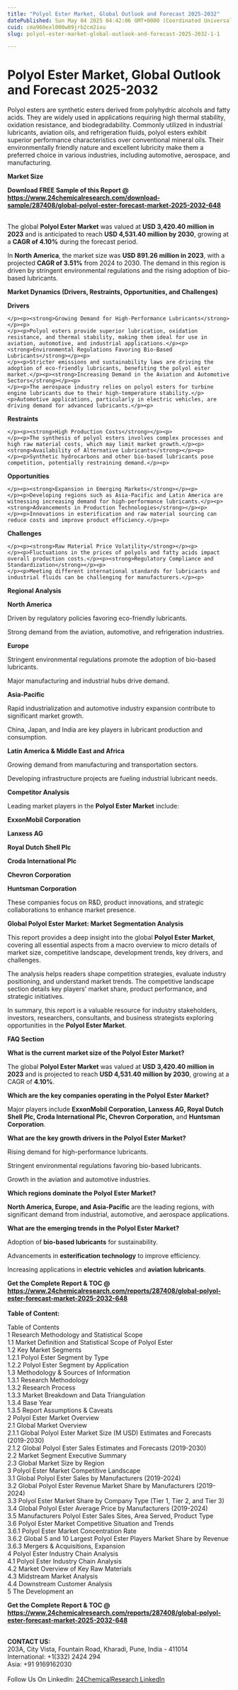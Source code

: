 ```yaml
---
title: "Polyol Ester Market, Global Outlook and Forecast 2025-2032"
datePublished: Sun May 04 2025 04:42:06 GMT+0000 (Coordinated Universal Time)
cuid: cma960exl000w09jrb2cm2ixu
slug: polyol-ester-market-global-outlook-and-forecast-2025-2032-1-1

---
```


# Polyol Ester Market, Global Outlook and Forecast 2025-2032

<p>Polyol esters are synthetic esters derived from polyhydric alcohols and fatty acids. They are widely used in applications requiring high thermal stability, oxidation resistance, and biodegradability. Commonly utilized in industrial lubricants, aviation oils, and refrigeration fluids, polyol esters exhibit superior performance characteristics over conventional mineral oils. Their environmentally friendly nature and excellent lubricity make them a preferred choice in various industries, including automotive, aerospace, and manufacturing.</p><p>
<strong>Market Size</strong></p><p>
</p><div><b>Download FREE Sample of this Report @ 
            <a href="https://www.24chemicalresearch.com/download-sample/287408/global-polyol-ester-forecast-market-2025-2032-648">
            https://www.24chemicalresearch.com/download-sample/287408/global-polyol-ester-forecast-market-2025-2032-648</a></b></div><br><p>The global <strong>Polyol Ester Market</strong> was valued at <strong>USD 3,420.40 million in 2023</strong> and is anticipated to reach <strong>USD 4,531.40 million by 2030</strong>, growing at a <strong>CAGR of 4.10%</strong> during the forecast period.</p><p>
</p><p>In <strong>North America</strong>, the market size was <strong>USD 891.26 million in 2023</strong>, with a projected <strong>CAGR of 3.51%</strong> from 2024 to 2030. The demand in this region is driven by stringent environmental regulations and the rising adoption of bio-based lubricants.</p><p>
<strong>Market Dynamics (Drivers, Restraints, Opportunities, and Challenges)</strong></p><p>
<strong>Drivers</strong></p><p>

	</p><p><strong>Growing Demand for High-Performance Lubricants</strong></p><p>
	</p><p>Polyol esters provide superior lubrication, oxidation resistance, and thermal stability, making them ideal for use in aviation, automotive, and industrial applications.</p><p><strong>Environmental Regulations Favoring Bio-Based Lubricants</strong></p><p>
	</p><p>Stricter emissions and sustainability laws are driving the adoption of eco-friendly lubricants, benefiting the polyol ester market.</p><p><strong>Increasing Demand in the Aviation and Automotive Sectors</strong></p><p>
	</p><p>The aerospace industry relies on polyol esters for turbine engine lubricants due to their high-temperature stability.</p><p>Automotive applications, particularly in electric vehicles, are driving demand for advanced lubricants.</p><p>
<strong>Restraints</strong></p><p>

	</p><p><strong>High Production Costs</strong></p><p>
	</p><p>The synthesis of polyol esters involves complex processes and high raw material costs, which may limit market growth.</p><p><strong>Availability of Alternative Lubricants</strong></p><p>
	</p><p>Synthetic hydrocarbons and other bio-based lubricants pose competition, potentially restraining demand.</p><p>
<strong>Opportunities</strong></p><p>

	</p><p><strong>Expansion in Emerging Markets</strong></p><p>
	</p><p>Developing regions such as Asia-Pacific and Latin America are witnessing increasing demand for high-performance lubricants.</p><p><strong>Advancements in Production Technologies</strong></p><p>
	</p><p>Innovations in esterification and raw material sourcing can reduce costs and improve product efficiency.</p><p>
<strong>Challenges</strong></p><p>

	</p><p><strong>Raw Material Price Volatility</strong></p><p>
	</p><p>Fluctuations in the prices of polyols and fatty acids impact overall production costs.</p><p><strong>Regulatory Compliance and Standardization</strong></p><p>
	</p><p>Meeting different international standards for lubricants and industrial fluids can be challenging for manufacturers.</p><p>
<strong>Regional Analysis</strong></p><p>
<strong>North America</strong></p><p>
</p><p>Driven by regulatory policies favoring eco-friendly lubricants.</p><p>Strong demand from the aviation, automotive, and refrigeration industries.</p><p>
<strong>Europe</strong></p><p>
</p><p>Stringent environmental regulations promote the adoption of bio-based lubricants.</p><p>Major manufacturing and industrial hubs drive demand.</p><p>
<strong>Asia-Pacific</strong></p><p>
</p><p>Rapid industrialization and automotive industry expansion contribute to significant market growth.</p><p>China, Japan, and India are key players in lubricant production and consumption.</p><p>
<strong>Latin America &amp; Middle East and Africa</strong></p><p>
</p><p>Growing demand from manufacturing and transportation sectors.</p><p>Developing infrastructure projects are fueling industrial lubricant needs.</p><p>
<strong>Competitor Analysis</strong></p><p>
</p><p>Leading market players in the <strong>Polyol Ester Market</strong> include:</p><p>
</p><p><strong>ExxonMobil Corporation</strong></p><p><strong>Lanxess AG</strong></p><p><strong>Royal Dutch Shell Plc</strong></p><p><strong>Croda International Plc</strong></p><p><strong>Chevron Corporation</strong></p><p><strong>Huntsman Corporation</strong></p><p>
</p><p>These companies focus on R&amp;D, product innovations, and strategic collaborations to enhance market presence.</p><p>
<strong>Global Polyol Ester Market: Market Segmentation Analysis</strong></p><p>
</p><p>This report provides a deep insight into the global <strong>Polyol Ester Market</strong>, covering all essential aspects from a macro overview to micro details of market size, competitive landscape, development trends, key drivers, and challenges.</p><p>
</p><p>The analysis helps readers shape competition strategies, evaluate industry positioning, and understand market trends. The competitive landscape section details key players' market share, product performance, and strategic initiatives.</p><p>
</p><p>In summary, this report is a valuable resource for industry stakeholders, investors, researchers, consultants, and business strategists exploring opportunities in the <strong>Polyol Ester Market</strong>.</p><p>
<strong>FAQ Section</strong></p><p>
<strong>What is the current market size of the Polyol Ester Market?</strong></p><p>
</p><p>The global <strong>Polyol Ester Market</strong> was valued at <strong>USD 3,420.40 million in 2023</strong> and is projected to reach <strong>USD 4,531.40 million by 2030</strong>, growing at a CAGR of <strong>4.10%</strong>.</p><p>
<strong>Which are the key companies operating in the Polyol Ester Market?</strong></p><p>
</p><p>Major players include <strong>ExxonMobil Corporation, Lanxess AG, Royal Dutch Shell Plc, Croda International Plc, Chevron Corporation,</strong> and <strong>Huntsman Corporation</strong>.</p><p>
<strong>What are the key growth drivers in the Polyol Ester Market?</strong></p><p>
</p><p>Rising demand for high-performance lubricants.</p><p>Stringent environmental regulations favoring bio-based lubricants.</p><p>Growth in the aviation and automotive industries.</p><p>
<strong>Which regions dominate the Polyol Ester Market?</strong></p><p>
</p><p><strong>North America, Europe, and Asia-Pacific</strong> are the leading regions, with significant demand from industrial, automotive, and aerospace applications.</p><p>
<strong>What are the emerging trends in the Polyol Ester Market?</strong></p><p>
</p><p>Adoption of <strong>bio-based lubricants</strong> for sustainability.</p><p>Advancements in <strong>esterification technology</strong> to improve efficiency.</p><p>Increasing applications in <strong>electric vehicles</strong> and <strong>aviation lubricants</strong>.</p>

<div><b>Get the Complete Report & TOC @ 
            <a href="https://www.24chemicalresearch.com/reports/287408/global-polyol-ester-forecast-market-2025-2032-648">
            https://www.24chemicalresearch.com/reports/287408/global-polyol-ester-forecast-market-2025-2032-648</a></b></div><br>
            <b>Table of Content:</b><p>Table of Contents<br />
1 Research Methodology and Statistical Scope<br />
1.1 Market Definition and Statistical Scope of Polyol Ester<br />
1.2 Key Market Segments<br />
1.2.1 Polyol Ester Segment by Type<br />
1.2.2 Polyol Ester Segment by Application<br />
1.3 Methodology & Sources of Information<br />
1.3.1 Research Methodology<br />
1.3.2 Research Process<br />
1.3.3 Market Breakdown and Data Triangulation<br />
1.3.4 Base Year<br />
1.3.5 Report Assumptions & Caveats<br />
2 Polyol Ester Market Overview<br />
2.1 Global Market Overview<br />
2.1.1 Global Polyol Ester Market Size (M USD) Estimates and Forecasts (2019-2030)<br />
2.1.2 Global Polyol Ester Sales Estimates and Forecasts (2019-2030)<br />
2.2 Market Segment Executive Summary<br />
2.3 Global Market Size by Region<br />
3 Polyol Ester Market Competitive Landscape<br />
3.1 Global Polyol Ester Sales by Manufacturers (2019-2024)<br />
3.2 Global Polyol Ester Revenue Market Share by Manufacturers (2019-2024)<br />
3.3 Polyol Ester Market Share by Company Type (Tier 1, Tier 2, and Tier 3)<br />
3.4 Global Polyol Ester Average Price by Manufacturers (2019-2024)<br />
3.5 Manufacturers Polyol Ester Sales Sites, Area Served, Product Type<br />
3.6 Polyol Ester Market Competitive Situation and Trends<br />
3.6.1 Polyol Ester Market Concentration Rate<br />
3.6.2 Global 5 and 10 Largest Polyol Ester Players Market Share by Revenue<br />
3.6.3 Mergers & Acquisitions, Expansion<br />
4 Polyol Ester Industry Chain Analysis<br />
4.1 Polyol Ester Industry Chain Analysis<br />
4.2 Market Overview of Key Raw Materials<br />
4.3 Midstream Market Analysis<br />
4.4 Downstream Customer Analysis<br />
5 The Development an</p>

<div><b>Get the Complete Report & TOC @ 
            <a href="https://www.24chemicalresearch.com/reports/287408/global-polyol-ester-forecast-market-2025-2032-648">
            https://www.24chemicalresearch.com/reports/287408/global-polyol-ester-forecast-market-2025-2032-648</a></b></div><br>

<b>CONTACT US:</b><br>
            203A, City Vista, Fountain Road, Kharadi, Pune, India - 411014<br>
            International: +1(332) 2424 294<br>
            Asia: +91 9169162030 <br><br>
            Follow Us On LinkedIn: <a href="https://www.linkedin.com/company/24chemicalresearch/">24ChemicalResearch LinkedIn</a>